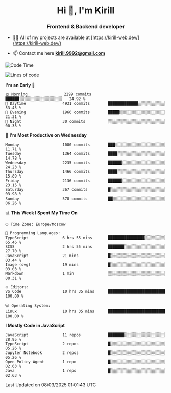 <h1 align="center">Hi 👋, I'm Kirill</h1>
<h3 align="center">Frontend & Backend developer</h3>

- 👨‍💻 All of my projects are available at [https://kirill-web.dev/](https://kirill-web.dev/)

- 📫 Contact me here **kirill.9992@gmail.com**











<!--START_SECTION:waka-->
![Code Time](http://img.shields.io/badge/Code%20Time-2%2C155%20hrs%2048%20mins-blue)

![Lines of code](https://img.shields.io/badge/From%20Hello%20World%20I%27ve%20Written-5.4%20million%20lines%20of%20code-blue)

**I'm an Early 🐤** 

```text
🌞 Morning                2299 commits        ██████░░░░░░░░░░░░░░░░░░░   24.92 % 
🌆 Daytime                4931 commits        █████████████░░░░░░░░░░░░   53.45 % 
🌃 Evening                1966 commits        █████░░░░░░░░░░░░░░░░░░░░   21.31 % 
🌙 Night                  30 commits          ░░░░░░░░░░░░░░░░░░░░░░░░░   00.33 % 
```
📅 **I'm Most Productive on Wednesday** 

```text
Monday                   1080 commits        ███░░░░░░░░░░░░░░░░░░░░░░   11.71 % 
Tuesday                  1364 commits        ████░░░░░░░░░░░░░░░░░░░░░   14.78 % 
Wednesday                2235 commits        ██████░░░░░░░░░░░░░░░░░░░   24.23 % 
Thursday                 1466 commits        ████░░░░░░░░░░░░░░░░░░░░░   15.89 % 
Friday                   2136 commits        ██████░░░░░░░░░░░░░░░░░░░   23.15 % 
Saturday                 367 commits         █░░░░░░░░░░░░░░░░░░░░░░░░   03.98 % 
Sunday                   578 commits         ██░░░░░░░░░░░░░░░░░░░░░░░   06.26 % 
```


📊 **This Week I Spent My Time On** 

```text
🕑︎ Time Zone: Europe/Moscow

💬 Programming Languages: 
TypeScript               6 hrs 55 mins       ████████████████░░░░░░░░░   65.46 % 
SCSS                     2 hrs 55 mins       ███████░░░░░░░░░░░░░░░░░░   27.70 % 
JavaScript               21 mins             █░░░░░░░░░░░░░░░░░░░░░░░░   03.44 % 
Image (svg)              19 mins             █░░░░░░░░░░░░░░░░░░░░░░░░   03.03 % 
Markdown                 1 min               ░░░░░░░░░░░░░░░░░░░░░░░░░   00.31 % 

🔥 Editors: 
VS Code                  10 hrs 35 mins      █████████████████████████   100.00 % 

💻 Operating System: 
Linux                    10 hrs 35 mins      █████████████████████████   100.00 % 
```

**I Mostly Code in JavaScript** 

```text
JavaScript               11 repos            ███████░░░░░░░░░░░░░░░░░░   28.95 % 
TypeScript               2 repos             █░░░░░░░░░░░░░░░░░░░░░░░░   05.26 % 
Jupyter Notebook         2 repos             █░░░░░░░░░░░░░░░░░░░░░░░░   05.26 % 
Open Policy Agent        1 repo              █░░░░░░░░░░░░░░░░░░░░░░░░   02.63 % 
Java                     1 repo              █░░░░░░░░░░░░░░░░░░░░░░░░   02.63 % 
```




 Last Updated on 08/03/2025 01:01:43 UTC
<!--END_SECTION:waka-->
